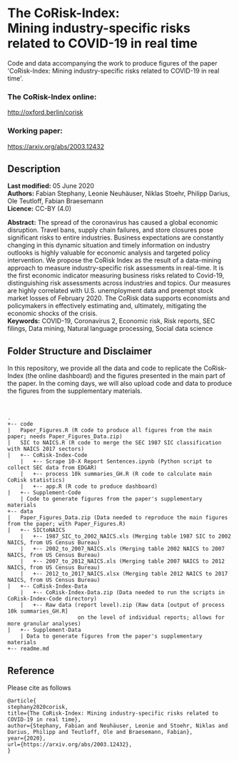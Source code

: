 # The CoRisk-Index: <br> Mining industry-specific risks related to COVID-19 in real time

Code and data accompanying the work to produce figures of the paper 'CoRisk-Index: Mining industry-specific risks related to COVID-19 in real time'.

### The CoRisk-Index online:
http://oxford.berlin/corisk

### Working paper:
https://arxiv.org/abs/2003.12432

## Description
**Last modified:** 05 June 2020 <br>
**Authors:** Fabian Stephany, Leonie Neuhäuser, Niklas Stoehr, Philipp Darius, Ole Teutloff, Fabian Braesemann<br>
**Licence:** CC-BY (4.0)

**Abstract:** The spread of the coronavirus has caused a global economic disruption. Travel bans, supply chain failures, and store closures pose significant risks to entire industries. Business expectations are constantly changing in this dynamic situation and timely information on industry outlooks is highly valuable for economic analysis and targeted policy intervention. We propose the CoRisk Index as the result of a data-mining approach to measure industry-specific risk assessments in real-time. It is the first economic indicator measuring business risks related to Covid-19, distinguishing risk assessments across industries and topics. Our measures are highly correlated with U.S. unemployment data and preempt stock market losses of February 2020. The CoRisk data supports economists and policymakers in effectively estimating and, ultimately, mitigating the economic shocks of the crisis. <br>
**Keywords:** COVID-19, Coronavirus 2, Economic risk, Risk reports, SEC filings, Data mining, Natural language processing, Social data science


## Folder Structure and Disclaimer
In this repository, we provide all the data and code to replicate the CoRisk-Index (the online dashboard) and the figures presented in the main part of the paper. In the coming days, we will also upload code and data to produce the figures from the supplementary materials.

<br>

```
.
+-- code
|   Paper_Figures.R (R code to produce all figures from the main paper; needs Paper_Figures_Data.zip)
|   SIC to NAICS.R (R code to merge the SEC 1987 SIC classification with NAICS 2017 sectors)
|   +-- CoRisk-Index-Code
    |   +-- Scrape 10-X Report Sentences.ipynb (Python script to collect SEC data from EDGAR)
    |   +-- process 10k summaries_GH.R (R code to calculate main CoRisk statistics)
    |   +-- app.R (R code to produce dashboard)
|   +-- Supplement-Code
    | Code to generate figures from the paper's supplementary materials
+-- data
|   Paper_Figures_Data.zip (Data needed to reproduce the main figures from the paper; with Paper_Figures.R)
|   +-- SICtoNAICS
    |   +-- 1987_SIC_to_2002_NAICS.xls (Merging table 1987 SIC to 2002 NAICS, from US Census Bureau)
    |   +-- 2002_to_2007_NAICS.xls (Merging table 2002 NAICS to 2007 NAICS, from US Census Bureau)
    |   +-- 2007_to_2012_NAICS.xls (Merging table 2007 NAICS to 2012 NAICS, from US Census Bureau)
    |   +-- 2012_to_2017_NAICS.xlsx (Merging table 2012 NAICS to 2017 NAICS, from US Census Bureau)
|   +-- CoRisk-Index-Data
    |   +-- CoRisk-Index-Data.zip (Data needed to run the scripts in CoRisk-Index-Code directory)
    |   +-- Raw data (report level).zip (Raw data [output of process 10k summaries_GH.R]
                      on the level of individual reports; allows for more granular analyses) 
|   +-- Supplement-Data
    | Data to generate figures from the paper's supplementary materials
+-- readme.md
```

## Reference
Please cite as follows 

```
@article{
stephany2020corisk,
title={The CoRisk-Index: Mining industry-specific risks related to COVID-19 in real time},
author={Stephany, Fabian and Neuhäuser, Leonie and Stoehr, Niklas and Darius, Philipp and Teutloff, Ole and Braesemann, Fabian},
year={2020},
url={https://arxiv.org/abs/2003.12432},
}
```




